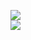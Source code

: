 [![](https://img.shields.io/badge/Made%20With-Github%20Spray-lightgrey.svg?style=for-the-badge&logo=github)](https://github.com/Annihil/github-spray#10623)  
[![](https://i.imgur.com/2DrTn0Z.gif)](https://github.com/Annihil/github-spray)